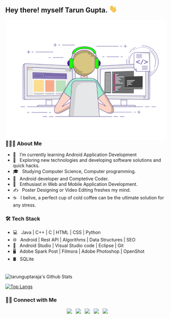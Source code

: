
        
<h2> Hey there! myself Tarun Gupta. <img src="Hi.gif" width="25"></h2>
<img align="right" alt="GIF" src="gif3.gif" width="500"/>

<h3> 👨🏻‍💻 About Me </h3>

- 🔭 &nbsp; I’m currently learning Android Application Development
- 🤔 &nbsp; Exploring new technologies and developing software solutions and quick hacks.
- 🎓 &nbsp; Studying Computer Science, Computer programming.
- 💼 &nbsp; Android developer and Comptetive Coder.
- 🌱 &nbsp; Enthusiast in Web and Mobile Application Development.
- ✍️ &nbsp; Poster Designing or Video Editing freshes my mind.
- ☕ &nbsp; I belive, a perfect cup of cold coffee can be the ultimate solution for any stress. 

<h3>🛠 Tech Stack</h3>

- 💻 &nbsp; Java | C++ | C | HTML | CSS | Python 
- 🌐 &nbsp; Android | Rest API | Algorithms | Data Structures | SEO
- 🔧 &nbsp; Android Studio | Visual Studio code | Eclipse | Git
- 🖥 &nbsp; Adobe Spark Post | Filmora | Adobe Photoshop | OpenShot
- 🛢 &nbsp; SQLite

<br>


<img align="center" src="https://github-readme-stats.vercel.app/api?username=tarunguptaraja&include_all_commits=true&count_private=true&show_icons=true&line_height=20&title_color=7A7ADB&icon_color=2234AE&text_color=D3D3D3&bg_color=0,000000,130F40" alt="tarunguptaraja's Github Stats">

</br>


[![Top Langs](https://github-readme-stats.vercel.app/api/top-langs/?username=tarunguptaraja&layout=compact&text_color=daf7dc&bg_color=151515)](https://github.com/tarunguptaraja/github-readme-stats)

<h3> 🤝🏻 Connect with Me </h3>
<p align="center">  
&nbsp; <a href="https://www.instagram.com/thetarunguptaraja" target="_blank" rel="noopener noreferrer"><img src="https://img.icons8.com/plasticine/100/000000/instagram-new.png" width="50" /></a>  
        &nbsp; <a href="https://facebook.com/tarunguptaraja" target="_blank" rel="noopener noreferrer"><img src="https://img.icons8.com/plasticine/100/000000/twitter.png" width="50" /></a>
&nbsp; <a href="https://www.linkedin.com/in/tarun-gupta-9932951a5" target="_blank" rel="noopener noreferrer"><img src="https://img.icons8.com/plasticine/100/000000/linkedin.png" width="50" /></a>
        &nbsp; <a href="https://twitter.com/rajatarungupta" target="_blank" rel="noopener noreferrer"><img src="https://img.icons8.com/plasticine/100/000000/twitter.png" width="50" /></a>
&nbsp; <a href="mailto:the.tarun.gupta.raja@gmail.com" target="_blank" rel="noopener noreferrer"><img src="https://img.icons8.com/plasticine/100/000000/gmail.png"  width="50" /></a>
</p>

